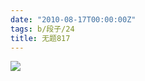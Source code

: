 ```yaml
---
date: "2010-08-17T00:00:00Z"
tags: b/段子/24
title: 无题817
---
```


![](https://blog.du1ab.org/2010/08/20108170435491.jpg)
